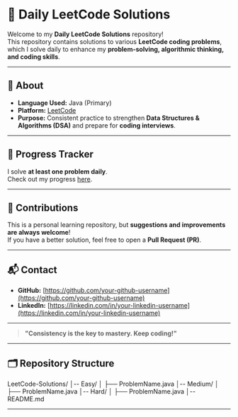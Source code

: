 # 🚀 Daily LeetCode Solutions

Welcome to my **Daily LeetCode Solutions** repository!  
This repository contains solutions to various **LeetCode coding problems**, which I solve daily to enhance my **problem-solving, algorithmic thinking, and coding skills**.

---

## 📌 About
- **Language Used:** Java (Primary)
- **Platform:** [LeetCode](https://leetcode.com/)
- **Purpose:** Consistent practice to strengthen **Data Structures & Algorithms (DSA)** and prepare for **coding interviews**.

---
## 📅 Progress Tracker
I solve **at least one problem daily**.  
Check out my progress [here](https://leetcode.com/your-leetcode-username/).

---

## 🤝 Contributions
This is a personal learning repository, but **suggestions and improvements are always welcome**!  
If you have a better solution, feel free to open a **Pull Request (PR)**.

---

## 📬 Contact
- **GitHub:** [https://github.com/your-github-username](https://github.com/your-github-username)  
- **LinkedIn:** [https://linkedin.com/in/your-linkedin-username](https://linkedin.com/in/your-linkedin-username)  

---

> **"Consistency is the key to mastery. Keep coding!"**

---

## 🗂️ Repository Structure

LeetCode-Solutions/
│-- Easy/
│   ├── ProblemName.java
│-- Medium/
│   ├── ProblemName.java
│-- Hard/
│   ├── ProblemName.java
│-- README.md

---
